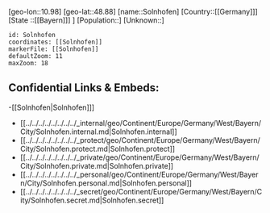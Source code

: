 ﻿---
location: [48.88,10.98]
mapzoom: [7,12] 
mapmarker: city 
type: City
tags:
- geo/City


SpocWebEntityId: 34353
isDeleted: false
confidential: public

---
[geo-lon::10.98]
[geo-lat::48.88]
[name::Solnhofen]
[Country::[[Germany]]]
[State ::[[Bayern]]] ]
[Population::]
[Unknown::]


```leaflet
id: Solnhofen
coordinates: [[Solnhofen]]
markerFile: [[Solnhofen]]
defaultZoom: 11 
maxZoom: 18
```


## Confidential Links & Embeds: 
-[[Solnhofen|Solnhofen]]] 
- [[../../../../../../../../_internal/geo/Continent/Europe/Germany/West/Bayern/City/Solnhofen.internal.md|Solnhofen.internal]] 
- [[../../../../../../../../_protect/geo/Continent/Europe/Germany/West/Bayern/City/Solnhofen.protect.md|Solnhofen.protect]] 
- [[../../../../../../../../_private/geo/Continent/Europe/Germany/West/Bayern/City/Solnhofen.private.md|Solnhofen.private]] 
- [[../../../../../../../../_personal/geo/Continent/Europe/Germany/West/Bayern/City/Solnhofen.personal.md|Solnhofen.personal]] 
- [[../../../../../../../../_secret/geo/Continent/Europe/Germany/West/Bayern/City/Solnhofen.secret.md|Solnhofen.secret]] 
